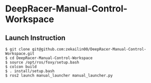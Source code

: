 # DeepRacer-Manual-Control-Workspace

## Launch Instruction

```
$ git clone git@github.com:zekailin00/DeepRacer-Manual-Control-Workspace.git
$ cd DeepRacer-Manual-Control-Workspace
$ source /opt/ros/foxy/setup.bash
$ colcon build
$ . install/setup.bash
$ ros2 launch manual_launcher manual_launcher.py
```
